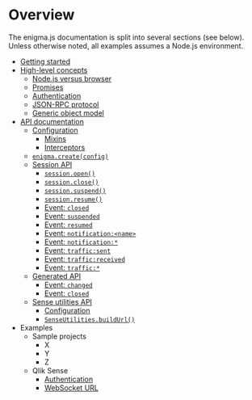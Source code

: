 # Overview

The enigma.js documentation is split into several sections (see below). Unless otherwise noted, all examples assumes a Node.js environment.

- [Getting started](#getting-started)
- [High-level concepts](./concepts.md#high-level-concepts)
  - [Node.js versus browser](./concepts.md#nodejs-vs-browser)
  - [Promises](./concepts.md#promises)
  - [Authentication](./concepts.md#authentication)
  - [JSON-RPC protocol](./concepts.md#json-rpc-protocol)
  - [Generic object model](./concepts.md#generic-object-model)
- [API documentation](./api.md#api-documentation)
  - [Configuration](./api.md#configuration)
    - [Mixins](./api.md#mixins)
    - [Interceptors](./api.md#interceptors)
  - [`enigma.create(config)`](./api.md#enigmacreateconfig)
  - [Session API](./api.md#session-api)
    - [`session.open()`](./api.md#sessionopen)
    - [`session.close()`](./api.md#sessionclose)
    - [`session.suspend()`](./api.md#sessionsuspend)
    - [`session.resume()`](./api.md#sessionresumeonlyifattachedfalse)
    - [Event: `closed`](./api.md#event-closed)
    - [Event: `suspended`](./api.md#event-suspended)
    - [Event: `resumed`](./api.md#event-resumed)
    - [Event: `notification:<name>`](./api.md#event-notificationname)
    - [Event: `notification:*`](./api.md#event-notification)
    - [Event: `traffic:sent`](./api.md#event-trafficsent)
    - [Event: `traffic:received`](./api.md#event-trafficreceived)
    - [Event: `traffic:*`](./api.md#event-traffic)
  - [Generated API](./api.md#generated-api)
    - [Event: `changed`](./api.md#event-changed)
    - [Event: `closed`](./api.md#event-closed)
  - [Sense utilities API](./api.md#sense-utilities-api)
    - [Configuration](./api.md#configuration-1)
    - [`SenseUtilities.buildUrl()`](./api.md#senseutilitiesbuildurlconfig)
- Examples
  - Sample projects
    - X
    - Y
    - Z
  - Qlik Sense
    - [Authentication](./sense/authentication.md)
    - [WebSocket URL](./sense/websocket-url.md)
